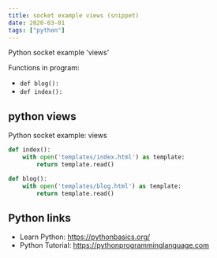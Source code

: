 ```yaml
---
title: socket example views (snippet)
date: 2020-03-01
tags: ["python"]
---
```

Python socket example 'views'

Functions in program: 
* `def blog():`
* `def index():`

## python views

Python socket example: views

```python
def index():
    with open('templates/index.html') as template:
        return template.read()

def blog():
    with open('templates/blog.html') as template:
        return template.read()

```

## Python links

- Learn Python: https://pythonbasics.org/
- Python Tutorial: https://pythonprogramminglanguage.com
